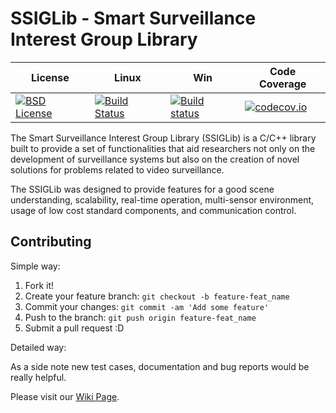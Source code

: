 # SSIGLib - Smart Surveillance Interest Group Library

| License|Linux|Win|Code Coverage|
| ----|----|----- | ---------|
|[![BSD License](https://img.shields.io/badge/license-BSD-blue.svg)](http://opensource.org/licenses/BSD-3-Clause)| [![Build Status](https://travis-ci.org/ssig/ssiglib.svg?branch=develop)](https://travis-ci.org/ssig/ssiglib) | [![Build status](https://ci.appveyor.com/api/projects/status/5u15qvg6pyqaddcf?svg=true)](https://ci.appveyor.com/project/rbkloss/ssiglib) | [![codecov.io](https://codecov.io/github/ssig/ssiglib/coverage.svg?branch=develop)](https://codecov.io/github/ssig/ssiglib?branch=develop) |

The Smart Surveillance Interest Group Library (SSIGLib) is a C/C++ library built to provide a set of functionalities that aid researchers not only on the development of surveillance systems but also on the creation of novel solutions for problems related to video surveillance.

The SSIGLib was designed to provide features for a good scene understanding, scalability, real-time operation, multi-sensor environment, usage of low cost standard components, and communication control.

## Contributing

Simple way:

1. Fork it!
2. Create your feature branch: `git checkout -b feature-feat_name`
3. Commit your changes: `git commit -am 'Add some feature'`
4. Push to the branch: `git push origin feature-feat_name`
5. Submit a pull request :D

Detailed way:

As a side note new test cases, documentation and bug reports would be really helpful.

Please visit our [Wiki Page](https://github.com/ssig/ssiglib/wiki).
